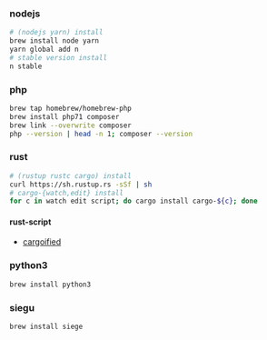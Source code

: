 ### nodejs

```bash
# (nodejs yarn) install
brew install node yarn
yarn global add n
# stable version install
n stable
```

### php

```bash
brew tap homebrew/homebrew-php
brew install php71 composer
brew link --overwrite composer
php --version | head -n 1; composer --version
```

### rust
```bash
# (rustup rustc cargo) install
curl https://sh.rustup.rs -sSf | sh
# cargo-{watch,edit} install
for c in watch edit script; do cargo install cargo-${c}; done
```

#### rust-script

- [cargoified](http://qiita.com/woxtu/items/ab8be6a93237346e8aff#%E4%BE%9D%E5%AD%98%E3%81%99%E3%82%8B)

### python3

```bash
brew install python3
```

### siegu

```bash
brew install siege
```
